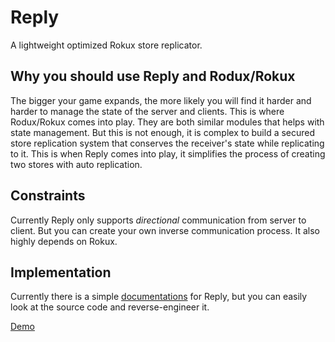 # Reply

A lightweight optimized Rokux store replicator.

## Why you should use Reply and Rodux/Rokux

The bigger your game expands, the more likely you will find it harder and harder to
manage the state of the server and clients. This is where Rodux/Rokux comes into play.
They are both similar modules that helps with state management. But this is not enough,
it is complex to build a secured store replication system that conserves the receiver's
state while replicating to it. This is when Reply comes into play, it simplifies the
process of creating two stores with auto replication.

## Constraints

Currently Reply only supports _directional_ communication from server to client.
But you can create your own inverse communication process. It also highly depends
on Rokux.

## Implementation

Currently there is a simple [documentations](https://github.com/Penquuin/Reply/wiki/Documentation) for Reply, but you can easily look at the source code and reverse-engineer it.

[Demo](https://github.com/Penquuin/ReplyDemo)
